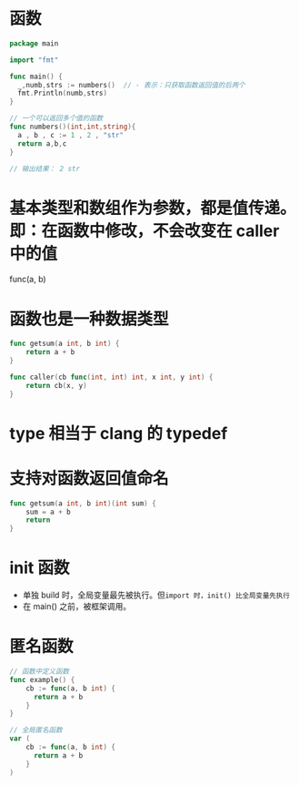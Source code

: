 # 函数

```go
package main

import "fmt"

func main() {
  _,numb,strs := numbers()  // - 表示：只获取函数返回值的后两个
  fmt.Println(numb,strs)
}

// 一个可以返回多个值的函数
func numbers()(int,int,string){
  a , b , c := 1 , 2 , "str"
  return a,b,c
}

// 输出结果： 2 str
```

# 基本类型和数组作为参数，都是值传递。即：在函数中修改，不会改变在 caller 中的值

func(a, b)

# 函数也是一种数据类型


```go
func getsum(a int, b int) {
    return a + b
}

func caller(cb func(int, int) int, x int, y int) {
    return cb(x, y)
}
```

# type 相当于 clang 的 typedef


# 支持对函数返回值命名

```go
func getsum(a int, b int)(int sum) {
    sum = a + b
    return
}
```

# init 函数

* 单独 build 时，全局变量最先被执行。但`import 时，init() 比全局变量先执行`
* 在 main() 之前，被框架调用。


# 匿名函数

```go
// 函数中定义函数
func example() {
    cb := func(a, b int) {
      return a + b
    }
}

// 全局匿名函数
var (
    cb := func(a, b int) {
      return a + b
    }
)
```


